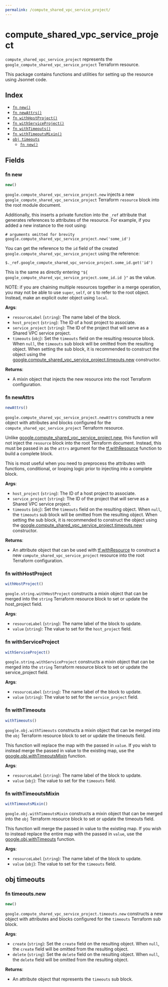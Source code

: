 ```yaml
---
permalink: /compute_shared_vpc_service_project/
---
```


# compute_shared_vpc_service_project

`compute_shared_vpc_service_project` represents the `google_compute_shared_vpc_service_project` Terraform resource.



This package contains functions and utilities for setting up the resource using Jsonnet code.


## Index

* [`fn new()`](#fn-new)
* [`fn newAttrs()`](#fn-newattrs)
* [`fn withHostProject()`](#fn-withhostproject)
* [`fn withServiceProject()`](#fn-withserviceproject)
* [`fn withTimeouts()`](#fn-withtimeouts)
* [`fn withTimeoutsMixin()`](#fn-withtimeoutsmixin)
* [`obj timeouts`](#obj-timeouts)
  * [`fn new()`](#fn-timeoutsnew)

## Fields

### fn new

```ts
new()
```


`google.compute_shared_vpc_service_project.new` injects a new `google_compute_shared_vpc_service_project` Terraform `resource`
block into the root module document.

Additionally, this inserts a private function into the `_ref` attribute that generates references to attributes of the
resource. For example, if you added a new instance to the root using:

    # arguments omitted for brevity
    google.compute_shared_vpc_service_project.new('some_id')

You can get the reference to the `id` field of the created `google.compute_shared_vpc_service_project` using the reference:

    $._ref.google_compute_shared_vpc_service_project.some_id.get('id')

This is the same as directly entering `"${ google_compute_shared_vpc_service_project.some_id.id }"` as the value.

NOTE: if you are chaining multiple resources together in a merge operation, you may not be able to use `super`, `self`,
or `$` to refer to the root object. Instead, make an explicit outer object using `local`.

**Args**:
  - `resourceLabel` (`string`): The name label of the block.
  - `host_project` (`string`): The ID of a host project to associate.
  - `service_project` (`string`): The ID of the project that will serve as a Shared VPC service project.
  - `timeouts` (`obj`): Set the `timeouts` field on the resulting resource block. When `null`, the `timeouts` sub block will be omitted from the resulting object. When setting the sub block, it is recommended to construct the object using the [google.compute_shared_vpc_service_project.timeouts.new](#fn-timeoutsnew) constructor.

**Returns**:
- A mixin object that injects the new resource into the root Terraform configuration.


### fn newAttrs

```ts
newAttrs()
```


`google.compute_shared_vpc_service_project.newAttrs` constructs a new object with attributes and blocks configured for the `compute_shared_vpc_service_project`
Terraform resource.

Unlike [google.compute_shared_vpc_service_project.new](#fn-new), this function will not inject the `resource`
block into the root Terraform document. Instead, this must be passed in as the `attrs` argument for the
[tf.withResource](https://github.com/tf-libsonnet/core/tree/main/docs#fn-withresource) function to build a complete block.

This is most useful when you need to preprocess the attributes with functions, conditional, or looping logic prior to
injecting into a complete block.

**Args**:
  - `host_project` (`string`): The ID of a host project to associate.
  - `service_project` (`string`): The ID of the project that will serve as a Shared VPC service project.
  - `timeouts` (`obj`): Set the `timeouts` field on the resulting object. When `null`, the `timeouts` sub block will be omitted from the resulting object. When setting the sub block, it is recommended to construct the object using the [google.compute_shared_vpc_service_project.timeouts.new](#fn-timeoutsnew) constructor.

**Returns**:
  - An attribute object that can be used with [tf.withResource](https://github.com/tf-libsonnet/core/tree/main/docs#fn-withresource) to construct a new `compute_shared_vpc_service_project` resource into the root Terraform configuration.


### fn withHostProject

```ts
withHostProject()
```

`google.string.withHostProject` constructs a mixin object that can be merged into the `string`
Terraform resource block to set or update the host_project field.



**Args**:
  - `resourceLabel` (`string`): The name label of the block to update.
  - `value` (`string`): The value to set for the `host_project` field.


### fn withServiceProject

```ts
withServiceProject()
```

`google.string.withServiceProject` constructs a mixin object that can be merged into the `string`
Terraform resource block to set or update the service_project field.



**Args**:
  - `resourceLabel` (`string`): The name label of the block to update.
  - `value` (`string`): The value to set for the `service_project` field.


### fn withTimeouts

```ts
withTimeouts()
```

`google.obj.withTimeouts` constructs a mixin object that can be merged into the `obj`
Terraform resource block to set or update the timeouts field.

This function will replace the map with the passed in `value`. If you wish to instead merge the
passed in value to the existing map, use the [google.obj.withTimeoutsMixin](TODO) function.

**Args**:
  - `resourceLabel` (`string`): The name label of the block to update.
  - `value` (`obj`): The value to set for the `timeouts` field.


### fn withTimeoutsMixin

```ts
withTimeoutsMixin()
```

`google.obj.withTimeoutsMixin` constructs a mixin object that can be merged into the `obj`
Terraform resource block to set or update the timeouts field.

This function will merge the passed in value to the existing map. If you wish
to instead replace the entire map with the passed in `value`, use the [google.obj.withTimeouts](TODO)
function.


**Args**:
  - `resourceLabel` (`string`): The name label of the block to update.
  - `value` (`obj`): The value to set for the `timeouts` field.


## obj timeouts



### fn timeouts.new

```ts
new()
```


`google.compute_shared_vpc_service_project.timeouts.new` constructs a new object with attributes and blocks configured for the `timeouts`
Terraform sub block.



**Args**:
  - `create` (`string`): Set the `create` field on the resulting object. When `null`, the `create` field will be omitted from the resulting object.
  - `delete` (`string`): Set the `delete` field on the resulting object. When `null`, the `delete` field will be omitted from the resulting object.

**Returns**:
  - An attribute object that represents the `timeouts` sub block.
